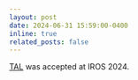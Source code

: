 ```yaml
---
layout: post
date: 2024-06-31 15:59:00-0400
inline: true
related_posts: false
---
```


[TAL](https://arxiv.org/abs/2403.16419) was accepted at IROS 2024.